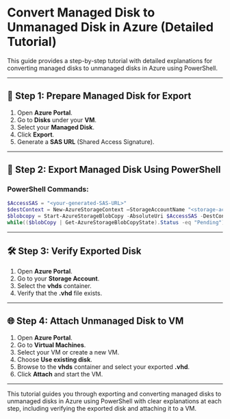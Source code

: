 
# Convert Managed Disk to Unmanaged Disk in Azure (Detailed Tutorial)

This guide provides a step-by-step tutorial with detailed explanations for converting managed disks to unmanaged disks in Azure using PowerShell.

---

## 📌 **Step 1: Prepare Managed Disk for Export**

1. Open **Azure Portal**.
2. Go to **Disks** under your **VM**.
3. Select your **Managed Disk**.
4. Click **Export**.
5. Generate a **SAS URL** (Shared Access Signature).

---

## 📄 **Step 2: Export Managed Disk Using PowerShell**

### **PowerShell Commands:**

```powershell
$AccessSAS = "<your-generated-SAS-URL>"
$destContext = New-AzureStorageContext –StorageAccountName "<storage-account-name>" -StorageAccountKey "<storage-account-key>"
$blobcopy = Start-AzureStorageBlobCopy -AbsoluteUri $AccessSAS -DestContainer "vhds" -DestContext $destContext -DestBlob "<your-vhd-name>.vhd"
while(($blobCopy | Get-AzureStorageBlobCopyState).Status -eq "Pending"){}
```

---

## 🛠️ **Step 3: Verify Exported Disk**

1. Open **Azure Portal**.
2. Go to your **Storage Account**.
3. Select the **vhds** container.
4. Verify that the **.vhd** file exists.

---

## 🌐 **Step 4: Attach Unmanaged Disk to VM**

1. Open **Azure Portal**.
2. Go to **Virtual Machines**.
3. Select your VM or create a new VM.
4. Choose **Use existing disk**.
5. Browse to the **vhds** container and select your exported **.vhd**.
6. Click **Attach** and start the VM.

---

This tutorial guides you through exporting and converting managed disks to unmanaged disks in Azure using PowerShell with clear explanations at each step, including verifying the exported disk and attaching it to a VM.
